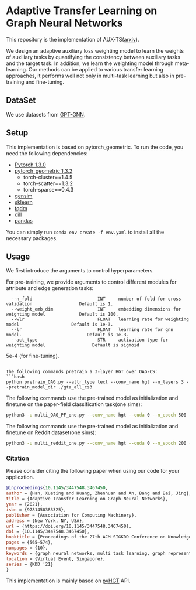 # Adaptive Transfer Learning on Graph Neural Networks

This repository is the implementation of AUX-TS([arxiv](https://arxiv.org/abs/2107.08765)).

We design an adaptive auxiliary loss weighting model to learn the weights of auxiliary tasks by quantifying the consistency between auxiliary tasks and the target task. In addition, we learn the weighting model through meta-learning. Our methods can be applied to various transfer learning approaches, it performs well not only in multi-task learning but also in pre-training and fine-tuning.


## DataSet
We use datasets from [GPT-GNN](https://github.com/acbull/GPT-GNN).

## Setup

This implementation is based on pytorch_geometric. To run the code, you need the following dependencies:

- [Pytorch 1.3.0](https://pytorch.org/)
- [pytorch_geometric 1.3.2](https://pytorch-geometric.readthedocs.io/)
  - torch-cluster==1.4.5
  - torch-scatter==1.3.2
  - torch-sparse==0.4.3
- [gensim](https://github.com/RaRe-Technologies/gensim)
- [sklearn](https://github.com/scikit-learn/scikit-learn)
- [tqdm](https://github.com/tqdm/tqdm)
- [dill](https://github.com/uqfoundation/dill)
- [pandas](https://github.com/pandas-dev/pandas)

You can simply run ```conda env create -f env.yaml``` to install all the necessary packages.

## Usage
We first introduce the arguments to control hyperparameters. 

For pre-training, we provide arguments to control different modules for attribute and edge generation tasks:
```
  --n_fold                         INT     number of fold for cross validation                  Default is 1.
  --weight_emb_dim                 INT     embedding dimensions for weighting model             Default is 100.
  --wlr                            FLOAT   learning rate for weighting model                    Default is 1e-3.
  --lr                             FLOAT   learning rate for gnn model.                         Default is 1e-3.
  --act_type                       STR     activation type for weighting model                  Default is sigmoid
```  
 5e-4 (for fine-tuning).  
```

The following commands pretrain a 3-layer HGT over OAG-CS:
```bash
python pretrain_OAG.py --attr_type text --conv_name hgt --n_layers 3 --pretrain_model_dir ./gta_all_cs3
```


The following commands use the pre-trained model as initialization and finetune on the paper-field classification task(one sims):
```bash
python3 -u multi_OAG_PF_one.py --conv_name hgt --cuda 0 --n_epoch 500 --link_ratio 1 --attr_ratio 1 --w2v_dir <w2v_dir> --pretrain_model_dir <pretrain_model_dir> --data_dir <data_file> --model_dir <model_dir> --act_type sigmoid --n_batch 32 --use_pretrain
```

The following commands use the pre-trained model as initialization and finetune on Reddit dataset(one sims):
```bash
python3 -u multi_reddit_one.py --conv_name hgt --cuda 0 --n_epoch 200 --pretrain_model_dir <pretrain_model_dir> --data_dir <data_dir> --model_dir <model_dir> --batch_size 200 --use_pretrain
```


### Citation

Please consider citing the following paper when using our code for your application.

```bibtex
@inproceedings{10.1145/3447548.3467450,
author = {Han, Xueting and Huang, Zhenhuan and An, Bang and Bai, Jing},
title = {Adaptive Transfer Learning on Graph Neural Networks},
year = {2021},
isbn = {9781450383325},
publisher = {Association for Computing Machinery},
address = {New York, NY, USA},
url = {https://doi.org/10.1145/3447548.3467450},
doi = {10.1145/3447548.3467450},
booktitle = {Proceedings of the 27th ACM SIGKDD Conference on Knowledge Discovery &amp; Data Mining},
pages = {565–574},
numpages = {10},
keywords = {graph neural networks, multi task learning, graph representation learning, transfer learning, GNN pre-training},
location = {Virtual Event, Singapore},
series = {KDD '21}
}
```


This implementation is mainly based on [pyHGT](https://github.com/acbull/pyHGT) API.
